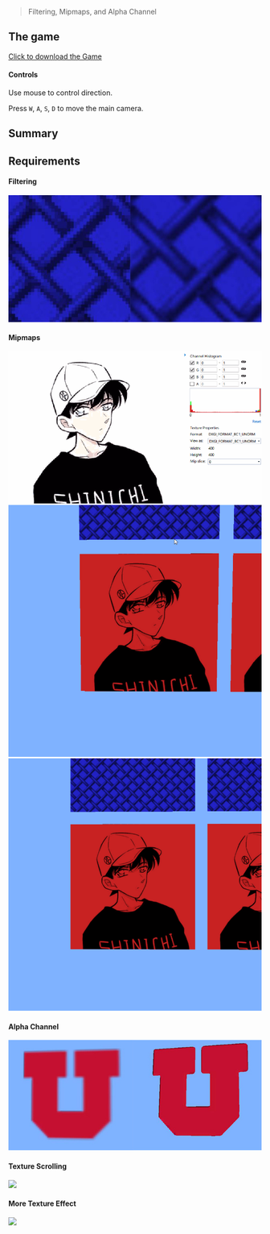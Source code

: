 > Filtering, Mipmaps, and Alpha Channel

## The game
[Click to download the Game](/assets/GA06_Zhitao.zip)

#### Controls

Use mouse to control direction.

Press `W`, `A`, `S`, `D` to move the main camera. 

## Summary



## Requirements

#### Filtering

![](/img/in-post/write-up-gra-07/1.jpg)

#### Mipmaps

![](/img/in-post/write-up-gra-07/1.gif)
![](/img/in-post/write-up-gra-07/4.gif)
![](/img/in-post/write-up-gra-07/5.gif)

#### Alpha Channel

![](/img/in-post/write-up-gra-07/2.jpg)

#### Texture Scrolling

![](/img/in-post/write-up-gra-07/3.gif)

#### More Texture Effect

![](/img/in-post/write-up-gra-07/2.gif)

